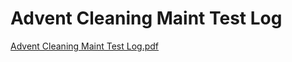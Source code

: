 # Advent Cleaning Maint Test Log

[Advent Cleaning Maint Test Log.pdf](Advent%20Cleaning%20Maint%20Test%20Log%20b9c5e8cb813b44cf8a23ec1c54be16b9/Advent_Cleaning_Maint_Test_Log.pdf)